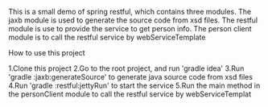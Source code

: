This is a small demo of spring restful, which contains three modules. The jaxb module is used to
generate the source code from xsd files. The restful module is use to provide the service to
get person info. The person client module is to call the restful service by webServiceTemplate

How to use this project

1.Clone this project
2.Go to the root project, and run 'gradle idea'
3.Run 'gradle :jaxb:generateSource' to generate java source code from xsd files
4.Run 'gradle :restful:jettyRun' to start the service
5.Run the main method in the personClient module to call the restful service by webServiceTemplat